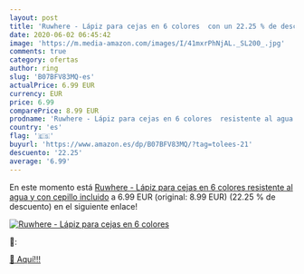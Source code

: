 ```yaml
---
layout: post
title: 'Ruwhere - Lápiz para cejas en 6 colores  con un 22.25 % de descuento'
date: 2020-06-02 06:45:42
image: 'https://m.media-amazon.com/images/I/41mxrPhNjAL._SL200_.jpg'
comments: true
category: ofertas
author: ring
slug: 'B07BFV83MQ-es'
actualPrice: 6.99 EUR
currency: EUR
price: 6.99
comparePrice: 8.99 EUR
prodname: 'Ruwhere - Lápiz para cejas en 6 colores  resistente al agua y con cepillo incluido'
country: 'es'
flag: '🇪🇸'
buyurl: 'https://www.amazon.es/dp/B07BFV83MQ/?tag=tolees-21'
descuento: '22.25'
average: '6.99'
---
```


En este momento está [Ruwhere - Lápiz para cejas en 6 colores  resistente al agua y con cepillo incluido](https://www.amazon.es/dp/B07BFV83MQ/?tag=tolees-21) a 6.99 EUR (original: 8.99 EUR) (22.25 %  de descuento) en el siguiente enlace!

[![Ruwhere - Lápiz para cejas en 6 colores ](https://m.media-amazon.com/images/I/41mxrPhNjAL._SL200_.jpg)](https://www.amazon.es/dp/B07BFV83MQ/?tag=tolees-21)

🔎:


[🛒 Aquí!!!](https://www.amazon.es/dp/B07BFV83MQ/?tag=tolees-21)
